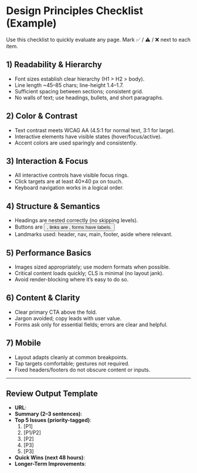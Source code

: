 # Design Principles Checklist (Example)

Use this checklist to quickly evaluate any page. Mark ✅ / ⚠️ / ❌ next to each item.

## 1) Readability & Hierarchy

- Font sizes establish clear hierarchy (H1 > H2 > body).
- Line length ~45–85 chars; line-height 1.4–1.7.
- Sufficient spacing between sections; consistent grid.
- No walls of text; use headings, bullets, and short paragraphs.

## 2) Color & Contrast

- Text contrast meets WCAG AA (4.5:1 for normal text, 3:1 for large).
- Interactive elements have visible states (hover/focus/active).
- Accent colors are used sparingly and consistently.

## 3) Interaction & Focus

- All interactive controls have visible focus rings.
- Click targets are at least 40×40 px on touch.
- Keyboard navigation works in a logical order.

## 4) Structure & Semantics

- Headings are nested correctly (no skipping levels).
- Buttons are <button>, links are <a>, forms have labels.
- Landmarks used: header, nav, main, footer, aside where relevant.

## 5) Performance Basics

- Images sized appropriately; use modern formats when possible.
- Critical content loads quickly; CLS is minimal (no layout jank).
- Avoid render-blocking where it’s easy to do so.

## 6) Content & Clarity

- Clear primary CTA above the fold.
- Jargon avoided; copy leads with user value.
- Forms ask only for essential fields; errors are clear and helpful.

## 7) Mobile

- Layout adapts cleanly at common breakpoints.
- Tap targets comfortable; gestures not required.
- Fixed headers/footers do not obscure content or inputs.

---

## Review Output Template

- **URL**:
- **Summary (2–3 sentences)**:
- **Top 5 Issues (priority-tagged)**:
  1. [P1]
  2. [P1/P2]
  3. [P2]
  4. [P3]
  5. [P3]
- **Quick Wins (next 48 hours)**:
- **Longer-Term Improvements**:
